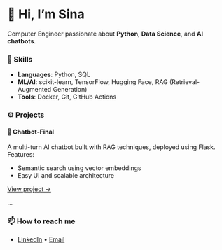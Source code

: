# 👋 Hi, I’m Sina
Computer Engineer passionate about **Python**, **Data Science**, and **AI chatbots**.

### 🧰 Skills
- **Languages**: Python, SQL  
- **ML/AI**: scikit-learn, TensorFlow, Hugging Face, RAG (Retrieval-Augmented Generation)  
- **Tools**: Docker, Git, GitHub Actions

### ⚙️ Projects
#### 🤖 Chatbot‑Final
A multi-turn AI chatbot built with RAG techniques, deployed using Flask. Features:
- Semantic search using vector embeddings  
- Easy UI and scalable architecture  

[View project →](link)

…

### 📫 How to reach me
- [LinkedIn](https://www.linkedin.com/in/sina-rez/) • [Email](mailto:Rezaeii.sina.gh@gmail.com)
